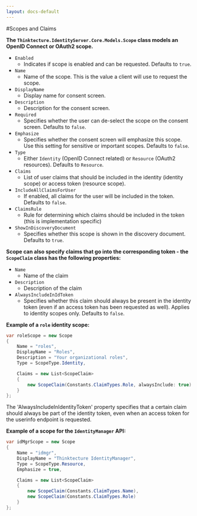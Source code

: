 ```yaml
---
layout: docs-default
---
```


#Scopes and Claims

**The `Thinktecture.IdentityServer.Core.Models.Scope` class models an OpenID Connect or OAuth2 scope.**

* `Enabled`
    * Indicates if scope is enabled and can be requested. Defaults to `true`.
* `Name`
    * Name of the scope. This is the value a client will use to request the scope.
* `DisplayName`
    * Display name for consent screen.
* `Description`
    * Description for the consent screen.
* `Required`
    * Specifies whether the user can de-select the scope on the consent screen. Defaults to `false`.
* `Emphasize`
    * Specifies whether the consent screen will emphasize this scope. Use this setting for sensitive or important scopes. Defaults to `false`.
* `Type`
    * Either `Identity` (OpenID Connect related) or `Resource` (OAuth2 resources). Defaults to `Resource`.
* `Claims`
    * List of user claims that should be included in the identity (identity scope) or access token (resource scope). 
* `IncludeAllClaimsForUser`
    * If enabled, all claims for the user will be included in the token. Defaults to `false`.
* `ClaimsRule`
    * Rule for determining which claims should be included in the token (this is implementation specific)
* `ShowInDiscoveryDocument`
    * Specifies whether this scope is shown in the discovery document. Defaults to `true`.

**Scope can also specify claims that go into the corresponding token - the `ScopeClaim` class has the following properties:**

* `Name`
    * Name of the claim
* `Description`
    * Description of the claim
* `AlwaysIncludeInIdToken`
    * Specifies whether this claim should always be present in the identity token (even if an access token has been requested as well). Applies to identity scopes only. Defaults to `false`.

**Example of a `role` identity scope:**

```csharp
var roleScope = new Scope
{
    Name = "roles",
    DisplayName = "Roles",
    Description = "Your organizational roles",
    Type = ScopeType.Identity,

    Claims = new List<ScopeClaim>
    {
        new ScopeClaim(Constants.ClaimTypes.Role, alwaysInclude: true)
    }
};
```
The 'AlwaysIncludeInIdentityToken' property specifies that a certain claim should always be part of the identity token, 
even when an access token for the userinfo endpoint is requested.

**Example of a scope for the `IdentityManager` API:**

```csharp
var idMgrScope = new Scope
{
    Name = "idmgr",
    DisplayName = "Thinktecture IdentityManager",
    Type = ScopeType.Resource,
    Emphasize = true,

    Claims = new List<ScopeClaim>
    {
        new ScopeClaim(Constants.ClaimTypes.Name),
        new ScopeClaim(Constants.ClaimTypes.Role)
    }
};
```
